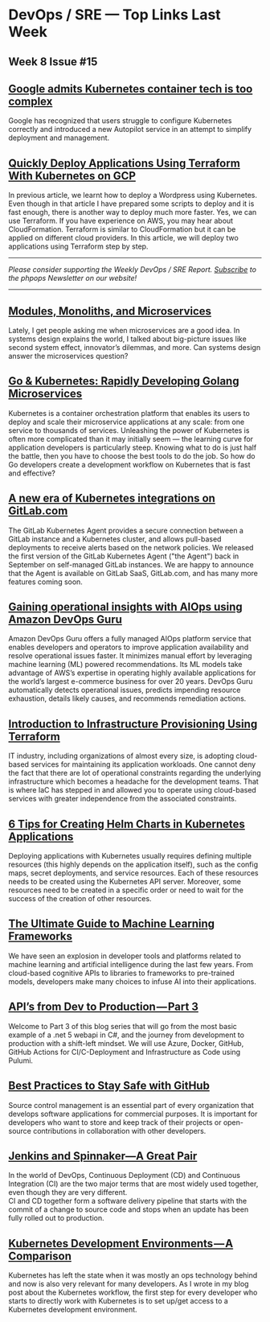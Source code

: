 # DevOps / SRE — Top Links Last Week

## Week 8 Issue #15

## [Google admits Kubernetes container tech is too complex](https://www.theregister.com/2021/02/25/google_kubernetes_autopilot/)

Google has recognized that users struggle to configure Kubernetes correctly and introduced a new Autopilot service in an attempt to simplify deployment and management.

## [Quickly Deploy Applications Using Terraform With Kubernetes on GCP](https://medium.com/google-cloud/quickly-deploy-applications-using-terraform-with-kubernetes-on-gcp-6a4d7d142839)

In previous article, we learnt how to deploy a Wordpress using Kubernetes. Even though in that article I have prepared some scripts to deploy and it is fast enough, there is another way to deploy much more faster. Yes, we can use Terraform. If you have experience on AWS, you may hear about CloudFormation. Terraform is similar to CloudFormation but it can be applied on different cloud providers. In this article, we will deploy two applications using Terraform step by step.

---

_Please consider supporting the Weekly DevOps / SRE Report. [Subscribe](https://www.phpops.dev/subscribe/#/portal/signup) to the phpops Newsletter on our website!_

---

## [Modules, Monoliths, and Microservices](https://tailscale.com/blog/modules-monoliths-and-microservices/)

Lately, I get people asking me when microservices are a good idea. In systems design explains the world, I talked about big-picture issues like second system effect, innovator’s dilemmas, and more. Can systems design answer the microservices question?

## [Go & Kubernetes: Rapidly Developing Golang Microservices](https://blog.getambassador.io/go-kubernetes-rapidly-developing-golang-microservices-bfe36cfb5893)

Kubernetes is a container orchestration platform that enables its users to deploy and scale their microservice applications at any scale: from one service to thousands of services. Unleashing the power of Kubernetes is often more complicated than it may initially seem — the learning curve for application developers is particularly steep. Knowing what to do is just half the battle, then you have to choose the best tools to do the job. So how do Go developers create a development workflow on Kubernetes that is fast and effective?

## [A new era of Kubernetes integrations on GitLab.com](https://about.gitlab.com/blog/2021/02/22/gitlab-kubernetes-agent-on-gitlab-com/)

The GitLab Kubernetes Agent provides a secure connection between a GitLab instance and a Kubernetes cluster, and allows pull-based deployments to receive alerts based on the network policies. We released the first version of the GitLab Kubernetes Agent ("the Agent") back in September on self-managed GitLab instances. We are happy to announce that the Agent is available on GitLab SaaS, GitLab.com, and has many more features coming soon.

## [Gaining operational insights with AIOps using Amazon DevOps Guru](https://aws.amazon.com/blogs/devops/gaining-operational-insights-with-aiops-using-amazon-devops-guru/)

Amazon DevOps Guru offers a fully managed AIOps platform service that enables developers and operators to improve application availability and resolve operational issues faster. It minimizes manual effort by leveraging machine learning (ML) powered recommendations. Its ML models take advantage of AWS’s expertise in operating highly available applications for the world’s largest e-commerce business for over 20 years. DevOps Guru automatically detects operational issues, predicts impending resource exhaustion, details likely causes, and recommends remediation actions.

## [Introduction to Infrastructure Provisioning Using Terraform](https://medium.com/@urfielahi07/introduction-to-infrastructure-provisioning-using-terraform-41f48b0fecab)

IT industry, including organizations of almost every size, is adopting cloud-based services for maintaining its application workloads. One cannot deny the fact that there are lot of operational constraints regarding the underlying infrastructure which becomes a headache for the development teams. That is where IaC has stepped in and allowed you to operate using cloud-based services with greater independence from the associated constraints.

## [6 Tips for Creating Helm Charts in Kubernetes Applications](https://betterprogramming.pub/6-tips-for-creating-helm-charts-in-kubernetes-applications-452a37446f31)

Deploying applications with Kubernetes usually requires defining multiple resources (this highly depends on the application itself), such as the config maps, secret deployments, and service resources. Each of these resources needs to be created using the Kubernetes API server. Moreover, some resources need to be created in a specific order or need to wait for the success of the creation of other resources.

## [The Ultimate Guide to Machine Learning Frameworks](https://thenewstack.io/the-ultimate-guide-to-machine-learning-frameworks/)

We have seen an explosion in developer tools and platforms related to machine learning and artificial intelligence during the last few years. From cloud-based cognitive APIs to libraries to frameworks to pre-trained models, developers make many choices to infuse AI into their applications.

## [API’s from Dev to Production — Part 3](https://dev.to/newday-technology/api-s-from-dev-to-production-part-3-7dn)

Welcome to Part 3 of this blog series that will go from the most basic example of a .net 5 webapi in C#, and the journey from development to production with a shift-left mindset. We will use Azure, Docker, GitHub, GitHub Actions for CI/C-Deployment and Infrastructure as Code using Pulumi.

## [Best Practices to Stay Safe with GitHub](https://medium.com/faun/best-practices-to-stay-safe-with-github-7dd627314043)

Source control management is an essential part of every organization that develops software applications for commercial purposes. It is important for developers who want to store and keep track of their projects or open-source contributions in collaboration with other developers.

## [Jenkins and Spinnaker—A Great Pair](https://cd.foundation/uncategorized/2021/02/25/jenkins-and-spinnaker-a-great-pair/)

In the world of DevOps, Continuous Deployment (CD) and Continuous Integration (CI) are the two major terms that are most widely used together, even though they are very different.  
CI and CD together form a software delivery pipeline that starts with the commit of a change to source code and stops when an update has been fully rolled out to production.

## [Kubernetes Development Environments — A Comparison](https://loft.sh/blog/kubernetes-development-environments-comparison/)

Kubernetes has left the state when it was mostly an ops technology behind and now is also very relevant for many developers. As I wrote in my blog post about the Kubernetes workflow, the first step for every developer who starts to directly work with Kubernetes is to set up/get access to a Kubernetes development environment.